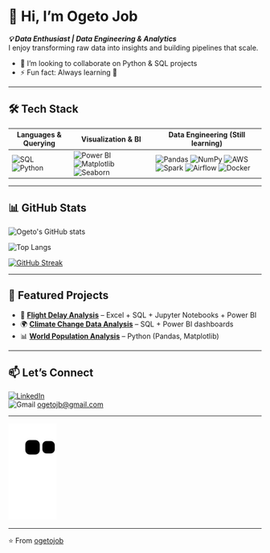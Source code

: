 # 👋 Hi, I’m Ogeto Job

***💡 Data Enthusiast | Data Engineering & Analytics***  
I enjoy transforming raw data into insights and building pipelines that scale.  
- 👯 I’m looking to collaborate on Python & SQL projects  
- ⚡ Fun fact: Always learning 🚀  

---

## 🛠 Tech Stack  

| **Languages & Querying** | **Visualization & BI** | **Data Engineering (Still learning)** |
|---------------------------|-------------------------|---------------------------------------|
| ![SQL](https://img.shields.io/badge/SQL-336791?style=for-the-badge&logo=postgresql&logoColor=white) ![Python](https://img.shields.io/badge/Python-3776AB?style=for-the-badge&logo=python&logoColor=white) | ![Power BI](https://img.shields.io/badge/Power%20BI-F2C811?style=for-the-badge&logo=powerbi&logoColor=black) ![Matplotlib](https://img.shields.io/badge/Matplotlib-005571?style=for-the-badge&logo=plotly&logoColor=white) ![Seaborn](https://img.shields.io/badge/Seaborn-319795?style=for-the-badge&logo=python&logoColor=white) | ![Pandas](https://img.shields.io/badge/Pandas-150458?style=for-the-badge&logo=pandas&logoColor=white) ![NumPy](https://img.shields.io/badge/NumPy-013243?style=for-the-badge&logo=numpy&logoColor=white) ![AWS](https://img.shields.io/badge/AWS-FF9900?style=for-the-badge&logo=amazonaws&logoColor=white) ![Spark](https://img.shields.io/badge/Apache%20Spark-E25A1C?style=for-the-badge&logo=apachespark&logoColor=white) ![Airflow](https://img.shields.io/badge/Apache%20Airflow-017CEE?style=for-the-badge&logo=apacheairflow&logoColor=white) ![Docker](https://img.shields.io/badge/Docker-2496ED?style=for-the-badge&logo=docker&logoColor=white) |

---

## 📊 GitHub Stats  

![Ogeto's GitHub stats](https://github-readme-stats.vercel.app/api?username=ogetojob&show_icons=true&theme=radical)  

![Top Langs](https://github-readme-stats.vercel.app/api/top-langs/?username=ogetojob&layout=compact&theme=tokyonight)  

[![GitHub Streak](https://streak-stats.demolab.com/?user=ogetojob&theme=dark)](https://git.io/streak-stats)  

---

## 📌 Featured Projects  
- 🛫 [**Flight Delay Analysis**](https://github.com/ogetojob/Flight-Delays-Analysis) – Excel + SQL + Jupyter Notebooks + Power BI  
- 🌍 [**Climate Change Data Analysis**]() – SQL + Power BI dashboards  
- 📊 [**World Population Analysis**](https://github.com/ogetojob/world_pop_analysis) – Python (Pandas, Matplotlib)  

---

## 📫 Let’s Connect  

[![LinkedIn](https://img.shields.io/badge/LinkedIn-0077B5?style=for-the-badge&logo=linkedin&logoColor=white)](https://linkedin.com/in/job-ogeto-80b5b8204)  
![Gmail](https://img.shields.io/badge/Gmail-D14836?style=for-the-badge&logo=gmail&logoColor=white) ogetojb@gmail.com  

---

<!-- GitHub Contribution Snake -->  
![Snake animation](https://github.com/ogetojob/ogetojob/blob/output/snake.svg)  

---

⭐️ From [ogetojob](https://github.com/ogetojob)  




<!--
**ogetojob/ogetojob** is a ✨ _special_ ✨ repository because its `README.md` (this file) appears on your GitHub profile.

Here are some ideas to get you started:

- 🔭 I’m currently working on ...
- 🌱 I’m currently learning ...
- 👯 I’m looking to collaborate on ...
- 🤔 I’m looking for help with ...
- 💬 Ask me about ...
- 📫 How to reach me: ...
- 😄 Pronouns: ...
- ⚡ Fun fact: ...
-->
